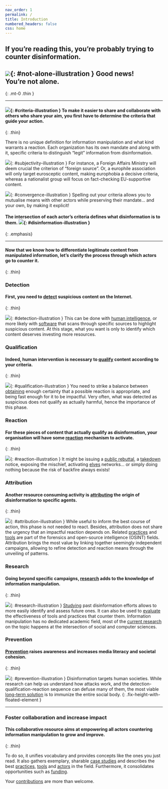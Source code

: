 ```yaml
---
nav_order: 1
permalink: /
title: Introduction
numbered_headers: false
css: home
---
```


## If you’re reading this, you’re probably trying to counter disinformation.

## ![](/assets/img/home/not-alone.png){: #not-alone-illustration } Good news!<br />You’re not alone.
{: .mt-0 .thin }

- - -

#### ![](/assets/img/home/criteria.png){: #criteria-illustration } To make it easier to share and collaborate with others who share your aim, you first have to determine the **criteria** that guide your action.
{: .thin}

There is no unique definition for information manipulation and what kind warrants a reaction. Each organization has its own mandate and along with it, specific criteria to distinguish “legit” information from disinformation.

![](/assets/img/home/subjectivity.png){: #subjectivity-illustration } For instance, a Foreign Affairs Ministry will deem crucial the criterion of “foreign source”. Or, a europhile association will only target eurosceptic content, making europhobia a decisive criteria, whereas a nationalist group will focus on fact-checking EU-supportive content.

![](/assets/img/home/convergence.png){: #convergence-illustration } Spelling out your criteria allows you to mutualise means with other actors while preserving their mandate… and your own, by making it explicit!


#### The intersection of each actor’s criteria defines what disinformation is to them. ![](/assets/img/home/disinformation.png){: #disinformation-illustration }
{: .emphasis}

- - -

#### Now that we know how to differentiate legitimate content from manipulated information, let’s clarify the process through which actors go to counter it.
{: .thin}

### Detection
#### First, you need to [detect](/detection) suspicious content on the Internet.
{: .thin}

![](/assets/img/home/detection.png){: #detection-illustration } This can be done with [human intelligence](/detection/practices), or more likely with [software](/detection/tools) that scans through specific sources to highlight suspicious content. At this stage, what you want is only to identify which content deserves investing more resources.

### Qualification
#### Indeed, human intervention is necessary to [qualify](/qualification) content according to your criteria.
{: .thin}

![](/assets/img/home/qualification.png){: #qualification-illustration } You need to strike a balance between [obtaining](/qualification/tools) enough certainty that a possible reaction is appropriate, and being fast enough for it to be impactful.
Very often, what was detected as suspicious does not qualify as actually harmful, hence the importance of this phase.

### Reaction
#### For these pieces of content that actually qualify as disinformation, your organisation will have some [reaction](/reaction) mechanism to activate.
{: .thin}

![](/assets/img/home/reaction.png){: #reaction-illustration } It might be issuing a [public rebuttal](/reaction/practices#denial), a [takedown](/reaction/practices#content-takedown) notice, exposing the mischief, activating [elves](/reaction/practices#elves) networks… or simply doing nothing because the risk of backfire always exists!

### Attribution
#### Another resource consuming activity is [attributing](/attribution) the origin of disinformation to specific agents.
{: .thin}

![](/assets/img/home/attribution.png){: #attribution-illustration }
While useful to inform the best course of action, this phase is not needed to react. Besides, attribution does not share the urgency that an impactful reaction depends on. Related [practices](/attribution/case-studies) and [tools](/attribution/tools) are part of the forensics and open-source intelligence (OSINT) fields. Attribution brings the most value by linking together seemingly independent campaigns, allowing to refine detection and reaction means through the unveiling of patterns.

### Research
#### Going beyond specific campaigns, [research](/research) adds to the knowledge of information manipulation.
{: .thin}

![](/assets/img/home/research.png){: #research-illustration } [Studying](/research/practices) past disinformation efforts allows to more easily identify and assess future ones. It can also be used to [evaluate](/research/tools) the effectiveness of tools and practices that counter them. Information manipulation has no dedicated academic field, most of the [current research](/research/actors) on the topic happens at the intersection of social and computer sciences.

### Prevention
#### [Prevention](/prevention) raises awareness and increases media literacy and societal cohesion.
{: .thin}

![](/assets/img/home/prevention.png){: #prevention-illustration } Disinformation targets human societies. While research can help us understand how attacks work, and the detection-qualification-reaction sequence can defuse many of them, the most viable [long-term solution](/prevention/tools) is to immunize the entire social body.
{: .fix-height-with-floated-element }

- - -

### Foster collaboration and increase impact
#### This collaborative resource aims at empowering all actors countering information manipulation to grow and improve.
{: .thin}

To do so, it unifies vocabulary and provides concepts like the ones you just read. It also gathers exemplary, sharable [case studies](/reaction/case-studies) and describes the best [practices](/reaction/practices), [tools](/qualification/tools) and [actors](/research/actors) in the field. Furthermore, it consolidates opportunities such as [funding](/funders).

Your [contributions](/contribute) are more than welcome.
